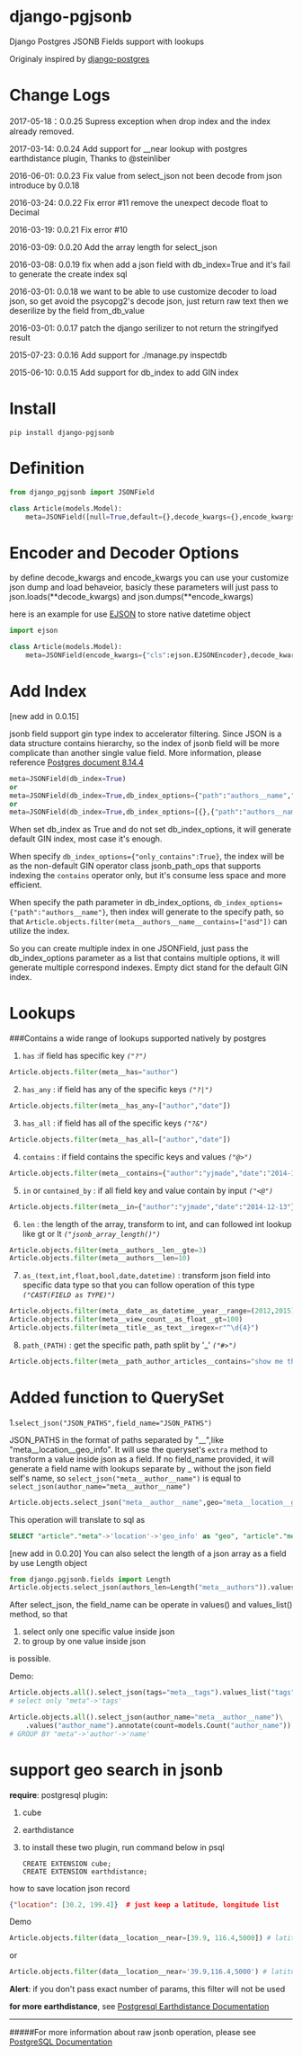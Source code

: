 # django-pgjsonb
Django Postgres JSONB Fields support with lookups

Originaly inspired by [django-postgres](https://bitbucket.org/schinckel/django-postgres/)


Change Logs
===========
2017-05-18：0.0.25
    Supress exception when drop index and the index already removed.

2017-03-14: 0.0.24
    Add support for __near lookup with postgres earthdistance plugin, Thanks to @steinliber
    
2016-06-01: 0.0.23
	Fix value from select_json not been decode from json introduce by 0.0.18

2016-03-24: 0.0.22
	Fix error #11 remove the unexpect decode float to Decimal

2016-03-19: 0.0.21
	Fix error #10

2016-03-09: 0.0.20
	Add the array length for select_json

2016-03-08: 0.0.19
	fix when add a json field with db_index=True and it's fail to generate the create index sql

2016-03-01: 0.0.18
	we want to be able to use customize decoder to load json, so get avoid the psycopg2's decode json, just return raw text then we deserilize by the field from_db_value

2016-03-01: 0.0.17
	patch the django serilizer to not return the stringifyed result

2015-07-23: 0.0.16
	Add support for ./manage.py inspectdb

2015-06-10: 0.0.15
    Add support for db_index to add GIN index

Install
=======

`pip install django-pgjsonb`


Definition
===

```python
from django_pgjsonb import JSONField

class Article(models.Model):
	meta=JSONField([null=True,default={},decode_kwargs={},encode_kwargs={},db_index=False,db_index_options={}])
```


Encoder and Decoder Options
===
by define decode_kwargs and encode_kwargs you can use your customize json dump and load behaveior, basicly these parameters will just pass to json.loads(**decode_kwargs) and json.dumps(**encode_kwargs)

here is an example for use [EJSON](https://pypi.python.org/pypi/ejson) to store native datetime object

```python
import ejson

class Article(models.Model):
	meta=JSONField(encode_kwargs={"cls":ejson.EJSONEncoder},decode_kwargs={"cls":ejson.EJSONDecoder})
```


Add Index
=====
[new add in 0.0.15]

jsonb field support gin type index to accelerator filtering. Since JSON is a data structure contains hierarchy, so the index of jsonb field will be more complicate than another single value field. More information, please reference [Postgres document 8.14.4](http://www.postgresql.org/docs/9.4/static/datatype-json.html)

```python
meta=JSONField(db_index=True)
or
meta=JSONField(db_index=True,db_index_options={"path":"authors__name","only_contains":True})
or
meta=JSONField(db_index=True,db_index_options=[{},{"path":"authors__name","only_contains":True}])
```

When set db_index as True and do not set db_index_options, it will generate default GIN index, most case it's enough.

When specify ```db_index_options={"only_contains":True}```, the index will be as the non-default GIN operator class jsonb_path_ops that supports indexing the ```contains``` operator only, but it's consume less space and more efficient.

When specify the path parameter in db_index_options, ```db_index_options={"path":"authors__name"}```, then index will generate to the specify path, so that ```Article.objects.filter(meta__authors__name__contains=["asd"])``` can utilize the index.

So you can create multiple index in one JSONField, just pass the db_index_options parameter as a list that contains multiple options, it will generate multiple correspond indexes. Empty dict stand for the default GIN index.


Lookups
=======
###Contains a wide range of lookups supported natively by postgres

1. `has` :if field has specific key *`("?")`*

 ```python
 Article.objects.filter(meta__has="author")
 ```

2. `has_any` : if field has any of the specific keys *`("?|")`*

 ```python
 Article.objects.filter(meta__has_any=["author","date"])
 ```
3. `has_all` : if field has all of the specific keys *`("?&")`*

 ```python
 Article.objects.filter(meta__has_all=["author","date"])
 ```
4. `contains` : if field contains the specific keys and values *`("@>")`*
 ```python
 Article.objects.filter(meta__contains={"author":"yjmade","date":"2014-12-13"})
 ```

5. `in` or `contained_by` : if all field key and value  contain by input *`("<@")`*
 ```python
 Article.objects.filter(meta__in={"author":"yjmade","date":"2014-12-13"})
 ```

6. `len` : the length of the array, transform to int, and can followed int lookup like gt or lt *`("jsonb_array_length()")`*

 ```python
 Article.objects.filter(meta__authors__len__gte=3)
 Article.objects.filter(meta__authors__len=10)
 ```
7. `as_(text,int,float,bool,date,datetime)` : transform json field into specific data type so that you can follow operation of this type *`("CAST(FIELD as TYPE)")`*

 ```python
 Article.objects.filter(meta__date__as_datetime__year__range=(2012,2015))
 Article.objects.filter(meta__view_count__as_float__gt=100)
 Article.objects.filter(meta__title__as_text__iregex=r"^\d{4}")
 ```
8. `path_(PATH)` : get the specific path, path split by '_' *`("#>")`*

 ```python
 Article.objects.filter(meta__path_author_articles__contains="show me the money")
 ```


Added function to QuerySet
========================
1.`select_json("JSON_PATHS",field_name="JSON_PATHS")`

JSON_PATHS in the format of paths separated by "__",like "meta__location__geo_info". It will use the queryset's `extra` method to transform a value inside json as a field.
If no field_name provided, it will generate a field name with lookups separate by _ without the json field self's name, so `select_json("meta__author__name")` is equal to `select_json(author_name="meta__author__name")`

```python
Article.objects.select_json("meta__author__name",geo="meta__location__geo_info")`
```

 This operation will translate to sql as

 ```sql
 SELECT "article"."meta"->'location'->'geo_info' as "geo", "article"."meta"->'author'->'name' as "author_name"
 ```

[new add in 0.0.20]
You can also select the length of a json array as a field by use Length object

```python
from django.pgjsonb.fields import Length
Article.objects.select_json(authors_len=Length("meta__authors")).values("authors_len")
```

  After select_json, the field_name can be operate in values() and values_list() method, so that

  1. select only one specific value inside json
  2. to group by one value inside json

is possible.

Demo:

```python
Article.objects.all().select_json(tags="meta__tags").values_list("tags")
# select only "meta"->'tags'

Article.objects.all().select_json(author_name="meta__author__name")\
	.values("author_name").annotate(count=models.Count("author_name"))
# GROUP BY "meta"->'author'->'name'
```




support geo search in jsonb
===========================

**require**: postgresql plugin: 

1. cube

2. earthdistance

3. to install these two plugin, run command below in psql

   ```
   CREATE EXTENSION cube;  
   CREATE EXTENSION earthdistance; 
   ```

how to save location  json record

```Json
{"location": [30.2, 199.4]}  # just keep a latitude, longitude list
```

Demo

```python
Article.objects.filter(data__location__near=[39.9, 116.4,5000]) # latitude，longitude，search range
```

or 

```python
Article.objects.filter(data__location__near='39.9,116.4,5000') # latitude，longitude, search range
```

**Alert**: if you don't pass exact number of params, this filter will not be used

**for more earthdistance**, see [Postgresql Earthdistance Documentation](https://www.postgresql.org/docs/8.3/static/earthdistance.html)

------------------------------------------------------------------------------------------------------------------


#####For more information about raw jsonb operation, please see [PostgreSQL Documentation](http://www.postgresql.org/docs/9.4/static/functions-json.html)